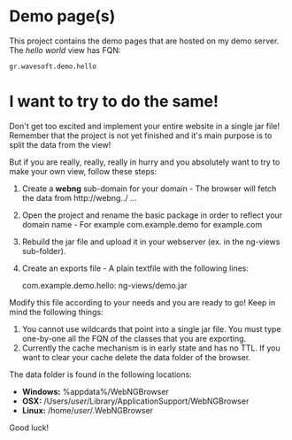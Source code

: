 
Demo page(s)
============

This project contains the demo pages that are hosted on my demo server. 
The *hello world* view has FQN:

    gr.wavesoft.demo.hello

I want to try to do the same!
=============================

Don't get too excited and implement your entire website in a single jar file! 
Remember that the project is not yet finished and it's main purpose is to split
the data from the view!

But if you are really, really, really in hurry and you absolutely want to try to make your own view, follow these steps:

1. Create a **webng** sub-domain for your domain - The browser will fetch the data from http://webng.<your domain>.<your tld>/ ...
2. Open the project and rename the basic package in order to reflect your domain name - For example com.example.demo for example.com
3. Rebuild the jar file and upload it in your webserver (ex. in the ng-views sub-folder).
3. Create an exports file - A plain textfile with the following lines:

    com.example.demo.hello: ng-views/demo.jar

Modify this file according to your needs and you are ready to go!
Keep in mind the following things:

1. You cannot use wildcards that point into a single jar file. You must type one-by-one all the FQN of the classes that you are exporting.
2. Currently the cache mechanism is in early state and has no TTL. If you want to clear your cache delete the data folder of the browser.

The data folder is found in the following locations:

* **Windows:** %appdata%/WebNGBrowser
* **OSX:** /Users/*user*/Library/ApplicationSupport/WebNGBrowser
* **Linux:** /home/*user*/.WebNGBrowser

Good luck!
